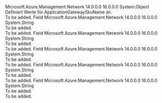 <Type Name="ApplicationGatewaySkuName" FullName="Microsoft.Azure.Management.Network.Models.ApplicationGatewaySkuName">
  <TypeSignature Language="C#" Value="public static class ApplicationGatewaySkuName" />
  <TypeSignature Language="ILAsm" Value=".class public auto ansi abstract sealed beforefieldinit ApplicationGatewaySkuName extends System.Object" />
  <TypeSignature Language="DocId" Value="T:Microsoft.Azure.Management.Network.Models.ApplicationGatewaySkuName" />
  <TypeSignature Language="VB.NET" Value="Public Class ApplicationGatewaySkuName" />
  <TypeSignature Language="F#" Value="type ApplicationGatewaySkuName = class" />
  <AssemblyInfo>
    <AssemblyName>Microsoft.Azure.Management.Network</AssemblyName>
    <AssemblyVersion>14.0.0.0</AssemblyVersion>
    <AssemblyVersion>16.0.0.0</AssemblyVersion>
  </AssemblyInfo>
  <Base>
    <BaseTypeName>System.Object</BaseTypeName>
  </Base>
  <Interfaces />
  <Docs>
    <summary>
            Definiert Werte für ApplicationGatewaySkuName an.
            </summary>
    <remarks>To be added.</remarks>
  </Docs>
  <Members>
    <Member MemberName="StandardLarge">
      <MemberSignature Language="C#" Value="public const string StandardLarge;" />
      <MemberSignature Language="ILAsm" Value=".field public static literal string StandardLarge" />
      <MemberSignature Language="DocId" Value="F:Microsoft.Azure.Management.Network.Models.ApplicationGatewaySkuName.StandardLarge" />
      <MemberSignature Language="VB.NET" Value="Public Const StandardLarge As String " />
      <MemberSignature Language="F#" Value="val mutable StandardLarge : string" Usage="Microsoft.Azure.Management.Network.Models.ApplicationGatewaySkuName.StandardLarge" />
      <MemberType>Field</MemberType>
      <AssemblyInfo>
        <AssemblyName>Microsoft.Azure.Management.Network</AssemblyName>
        <AssemblyVersion>14.0.0.0</AssemblyVersion>
        <AssemblyVersion>16.0.0.0</AssemblyVersion>
      </AssemblyInfo>
      <ReturnValue>
        <ReturnType>System.String</ReturnType>
      </ReturnValue>
      <Docs>
        <summary>To be added.</summary>
        <remarks>To be added.</remarks>
      </Docs>
    </Member>
    <Member MemberName="StandardMedium">
      <MemberSignature Language="C#" Value="public const string StandardMedium;" />
      <MemberSignature Language="ILAsm" Value=".field public static literal string StandardMedium" />
      <MemberSignature Language="DocId" Value="F:Microsoft.Azure.Management.Network.Models.ApplicationGatewaySkuName.StandardMedium" />
      <MemberSignature Language="VB.NET" Value="Public Const StandardMedium As String " />
      <MemberSignature Language="F#" Value="val mutable StandardMedium : string" Usage="Microsoft.Azure.Management.Network.Models.ApplicationGatewaySkuName.StandardMedium" />
      <MemberType>Field</MemberType>
      <AssemblyInfo>
        <AssemblyName>Microsoft.Azure.Management.Network</AssemblyName>
        <AssemblyVersion>14.0.0.0</AssemblyVersion>
        <AssemblyVersion>16.0.0.0</AssemblyVersion>
      </AssemblyInfo>
      <ReturnValue>
        <ReturnType>System.String</ReturnType>
      </ReturnValue>
      <Docs>
        <summary>To be added.</summary>
        <remarks>To be added.</remarks>
      </Docs>
    </Member>
    <Member MemberName="StandardSmall">
      <MemberSignature Language="C#" Value="public const string StandardSmall;" />
      <MemberSignature Language="ILAsm" Value=".field public static literal string StandardSmall" />
      <MemberSignature Language="DocId" Value="F:Microsoft.Azure.Management.Network.Models.ApplicationGatewaySkuName.StandardSmall" />
      <MemberSignature Language="VB.NET" Value="Public Const StandardSmall As String " />
      <MemberSignature Language="F#" Value="val mutable StandardSmall : string" Usage="Microsoft.Azure.Management.Network.Models.ApplicationGatewaySkuName.StandardSmall" />
      <MemberType>Field</MemberType>
      <AssemblyInfo>
        <AssemblyName>Microsoft.Azure.Management.Network</AssemblyName>
        <AssemblyVersion>14.0.0.0</AssemblyVersion>
        <AssemblyVersion>16.0.0.0</AssemblyVersion>
      </AssemblyInfo>
      <ReturnValue>
        <ReturnType>System.String</ReturnType>
      </ReturnValue>
      <Docs>
        <summary>To be added.</summary>
        <remarks>To be added.</remarks>
      </Docs>
    </Member>
    <Member MemberName="WAFLarge">
      <MemberSignature Language="C#" Value="public const string WAFLarge;" />
      <MemberSignature Language="ILAsm" Value=".field public static literal string WAFLarge" />
      <MemberSignature Language="DocId" Value="F:Microsoft.Azure.Management.Network.Models.ApplicationGatewaySkuName.WAFLarge" />
      <MemberSignature Language="VB.NET" Value="Public Const WAFLarge As String " />
      <MemberSignature Language="F#" Value="val mutable WAFLarge : string" Usage="Microsoft.Azure.Management.Network.Models.ApplicationGatewaySkuName.WAFLarge" />
      <MemberType>Field</MemberType>
      <AssemblyInfo>
        <AssemblyName>Microsoft.Azure.Management.Network</AssemblyName>
        <AssemblyVersion>14.0.0.0</AssemblyVersion>
        <AssemblyVersion>16.0.0.0</AssemblyVersion>
      </AssemblyInfo>
      <ReturnValue>
        <ReturnType>System.String</ReturnType>
      </ReturnValue>
      <Docs>
        <summary>To be added.</summary>
        <remarks>To be added.</remarks>
      </Docs>
    </Member>
    <Member MemberName="WAFMedium">
      <MemberSignature Language="C#" Value="public const string WAFMedium;" />
      <MemberSignature Language="ILAsm" Value=".field public static literal string WAFMedium" />
      <MemberSignature Language="DocId" Value="F:Microsoft.Azure.Management.Network.Models.ApplicationGatewaySkuName.WAFMedium" />
      <MemberSignature Language="VB.NET" Value="Public Const WAFMedium As String " />
      <MemberSignature Language="F#" Value="val mutable WAFMedium : string" Usage="Microsoft.Azure.Management.Network.Models.ApplicationGatewaySkuName.WAFMedium" />
      <MemberType>Field</MemberType>
      <AssemblyInfo>
        <AssemblyName>Microsoft.Azure.Management.Network</AssemblyName>
        <AssemblyVersion>14.0.0.0</AssemblyVersion>
        <AssemblyVersion>16.0.0.0</AssemblyVersion>
      </AssemblyInfo>
      <ReturnValue>
        <ReturnType>System.String</ReturnType>
      </ReturnValue>
      <Docs>
        <summary>To be added.</summary>
        <remarks>To be added.</remarks>
      </Docs>
    </Member>
  </Members>
</Type>